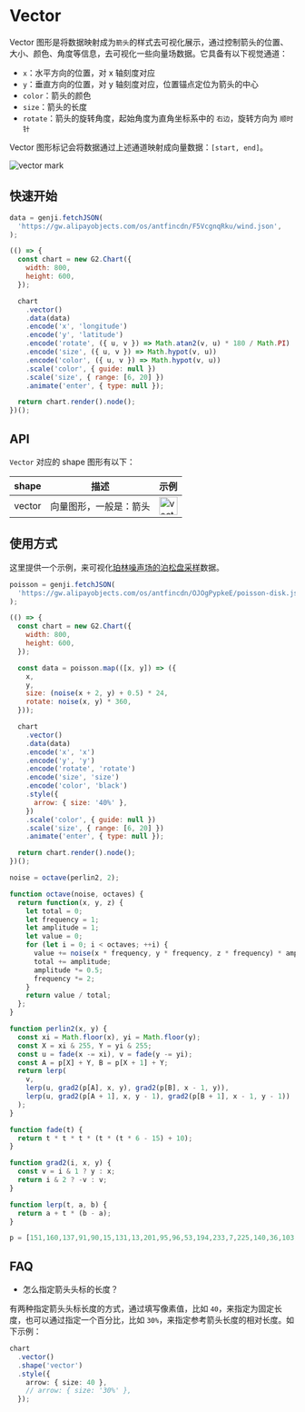 # Vector

Vector 图形是将数据映射成为`箭头`的样式去可视化展示，通过控制箭头的位置、大小、颜色、角度等信息，去可视化一些向量场数据。它具备有以下视觉通道：

- `x`：水平方向的位置，对 x 轴刻度对应
- `y`：垂直方向的位置，对 y 轴刻度对应，位置锚点定位为箭头的中心
- `color`：箭头的颜色
- `size`：箭头的长度
- `rotate`：箭头的旋转角度，起始角度为直角坐标系中的 `右边`，旋转方向为 `顺时针`

Vector 图形标记会将数据通过上述通道映射成向量数据：`[start, end]`。

![vector mark](https://gw.alipayobjects.com/zos/antfincdn/c9nPWlX5Au/vector.png)


## 快速开始

```js | table "pin: false"
data = genji.fetchJSON(
  'https://gw.alipayobjects.com/os/antfincdn/F5VcgnqRku/wind.json',
);
```

```js
(() => {
  const chart = new G2.Chart({
    width: 800,
    height: 600,
  });

  chart
    .vector()
    .data(data)
    .encode('x', 'longitude')
    .encode('y', 'latitude')
    .encode('rotate', ({ u, v }) => Math.atan2(v, u) * 180 / Math.PI)
    .encode('size', ({ u, v }) => Math.hypot(v, u))
    .encode('color', ({ u, v }) => Math.hypot(v, u))
    .scale('color', { guide: null })
    .scale('size', { range: [6, 20] })
    .animate('enter', { type: null });

  return chart.render().node();
})();
```


## API

`Vector` 对应的 shape 图形有以下：

| shape | 描述    | 示例 |
|-------|--------|------|
| vector  | 向量图形，一般是：箭头 | <img alt="vector shape" height="32" src="https://gw.alipayobjects.com/zos/antfincdn/lmyyvRSApY/a490f7fc-fcba-44f0-baaa-894f8f442c53.png" /> |


## 使用方式

这里提供一个示例，来可视化[珀林噪声场的泊松盘采样](https://observablehq.com/@observablehq/plot-vector?collection=@observablehq/plot#cell-178)数据。


```js | dom "pin: false"
poisson = genji.fetchJSON(
  'https://gw.alipayobjects.com/os/antfincdn/OJOgPypkeE/poisson-disk.json',
);
```

```js
(() => {
  const chart = new G2.Chart({
    width: 800,
    height: 600,
  });

  const data = poisson.map(([x, y]) => ({
    x,
    y,
    size: (noise(x + 2, y) + 0.5) * 24,
    rotate: noise(x, y) * 360,
  }));

  chart
    .vector()
    .data(data)
    .encode('x', 'x')
    .encode('y', 'y')
    .encode('rotate', 'rotate')
    .encode('size', 'size')
    .encode('color', 'black')
    .style({
      arrow: { size: '40%' },
    })
    .scale('color', { guide: null })
    .scale('size', { range: [6, 20] })
    .animate('enter', { type: null });

  return chart.render().node();
})();
```



```js | dom "pin: false"
noise = octave(perlin2, 2);

function octave(noise, octaves) {
  return function(x, y, z) {
    let total = 0;
    let frequency = 1;
    let amplitude = 1;
    let value = 0;
    for (let i = 0; i < octaves; ++i) {
      value += noise(x * frequency, y * frequency, z * frequency) * amplitude;
      total += amplitude;
      amplitude *= 0.5;
      frequency *= 2;
    }
    return value / total;
  };
}

function perlin2(x, y) {
  const xi = Math.floor(x), yi = Math.floor(y);
  const X = xi & 255, Y = yi & 255;
  const u = fade(x -= xi), v = fade(y -= yi);
  const A = p[X] + Y, B = p[X + 1] + Y;
  return lerp(
    v,
    lerp(u, grad2(p[A], x, y), grad2(p[B], x - 1, y)),
    lerp(u, grad2(p[A + 1], x, y - 1), grad2(p[B + 1], x - 1, y - 1))
  );
}

function fade(t) {
  return t * t * t * (t * (t * 6 - 15) + 10);
}

function grad2(i, x, y) {
  const v = i & 1 ? y : x;
  return i & 2 ? -v : v;
}

function lerp(t, a, b) {
  return a + t * (b - a);
}
```

```js | dom "pin: false"
p = [151,160,137,91,90,15,131,13,201,95,96,53,194,233,7,225,140,36,103,30,69,142,8,99,37,240,21,10,23,190,6,148,247,120,234,75,0,26,197,62,94,252,219,203,117,35,11,32,57,177,33,88,237,149,56,87,174,20,125,136,171,168,68,175,74,165,71,134,139,48,27,166,77,146,158,231,83,111,229,122,60,211,133,230,220,105,92,41,55,46,245,40,244,102,143,54,65,25,63,161,1,216,80,73,209,76,132,187,208,89,18,169,200,196,135,130,116,188,159,86,164,100,109,198,173,186,3,64,52,217,226,250,124,123,5,202,38,147,118,126,255,82,85,212,207,206,59,227,47,16,58,17,182,189,28,42,223,183,170,213,119,248,152,2,44,154,163,70,221,153,101,155,167,43,172,9,129,22,39,253,19,98,108,110,79,113,224,232,178,185,112,104,218,246,97,228,251,34,242,193,238,210,144,12,191,179,162,241,81,51,145,235,249,14,239,107,49,192,214,31,181,199,106,157,184,84,204,176,115,121,50,45,127,4,150,254,138,236,205,93,222,114,67,29,24,72,243,141,128,195,78,66,215,61,156,180,151,160,137,91,90,15,131,13,201,95,96,53,194,233,7,225,140,36,103,30,69,142,8,99,37,240,21,10,23,190,6,148,247,120,234,75,0,26,197,62,94,252,219,203,117,35,11,32,57,177,33,88,237,149,56,87,174,20,125,136,171,168,68,175,74,165,71,134,139,48,27,166,77,146,158,231,83,111,229,122,60,211,133,230,220,105,92,41,55,46,245,40,244,102,143,54,65,25,63,161,1,216,80,73,209,76,132,187,208,89,18,169,200,196,135,130,116,188,159,86,164,100,109,198,173,186,3,64,52,217,226,250,124,123,5,202,38,147,118,126,255,82,85,212,207,206,59,227,47,16,58,17,182,189,28,42,223,183,170,213,119,248,152,2,44,154,163,70,221,153,101,155,167,43,172,9,129,22,39,253,19,98,108,110,79,113,224,232,178,185,112,104,218,246,97,228,251,34,242,193,238,210,144,12,191,179,162,241,81,51,145,235,249,14,239,107,49,192,214,31,181,199,106,157,184,84,204,176,115,121,50,45,127,4,150,254,138,236,205,93,222,114,67,29,24,72,243,141,128,195,78,66,215,61,156,180];
```


## FAQ

- 怎么指定箭头头标的长度？

有两种指定箭头头标长度的方式，通过填写像素值，比如 `40`，来指定为固定长度，也可以通过指定一个百分比，比如 `30%`，来指定参考箭头长度的相对长度。如下示例：

```ts
chart
  .vector()
  .shape('vector')
  .style({
    arrow: { size: 40 },
    // arrow: { size: '30%' },
  });
```
